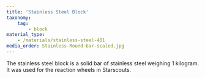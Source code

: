 ```yaml
---
title: 'Stainless Steel Block'
taxonomy:
    tag:
        - block
material_type:
    - /materials/stainless-steel-401
media_order: Stainless-Round-bar-scaled.jpg
---
```


The stainless steel block is a solid bar of stainless steel weighing 1 kilogram. It was used for the reaction wheels in Starscouts.